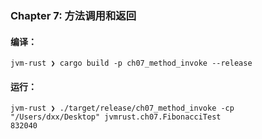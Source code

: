 ### Chapter 7: 方法调用和返回

#### 编译：

```shell
jvm-rust ❯ cargo build -p ch07_method_invoke --release
```

#### 运行：

```shell
jvm-rust ❯ ./target/release/ch07_method_invoke -cp "/Users/dxx/Desktop" jvmrust.ch07.FibonacciTest
832040
```
